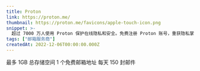 ```yaml
---
title: Proton
link: https://proton.me/
thumbnail: https://proton.me/favicons/apple-touch-icon.png
snippet: >-
  超过 7000 万人使用 Proton 保护在线隐私和安全。免费注册 Proton 账号，重获隐私掌控权。
tags: ["邮箱服务商"]
createdAt: 2022-12-06T00:00:00.000Z
---
```

最多 1GB 总存储空间
1 个免费邮箱地址
每天 150 封邮件